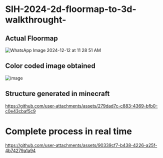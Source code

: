# SIH-2024-2d-floormap-to-3d-walkthrought-

## Actual Floormap
![WhatsApp Image 2024-12-12 at 11 28 51 AM](https://github.com/user-attachments/assets/0ca205f0-2e4e-4785-b8e7-f1053257335b)

## Color coded image obtained
![image](https://github.com/user-attachments/assets/b5f4df48-93ef-42f2-9ab5-1b1823923aa1)

## Structure generated in minecraft
https://github.com/user-attachments/assets/279dad7c-c883-4369-bfb0-c0e43cbaf5c9


# Complete process in real time 
https://github.com/user-attachments/assets/90339cf7-b438-4226-a25f-4b74279a1a94

